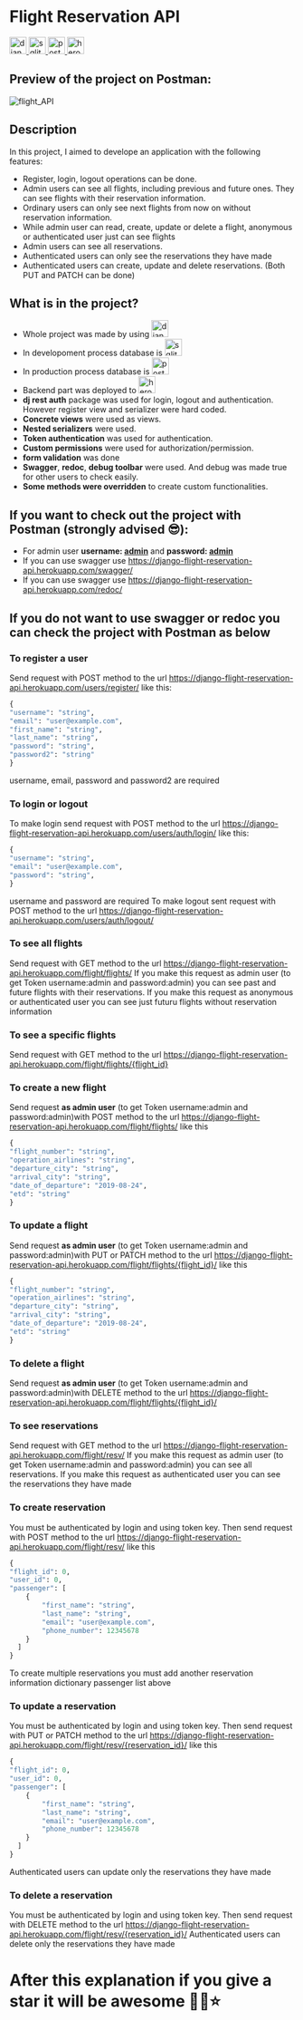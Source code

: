 # Flight Reservation API

<p><a href="#"><img src="https://user-images.githubusercontent.com/94041207/182887053-c5c9c8cf-9182-48a6-aa02-800ee0e5e24f.png"  alt="django rest framework" height="30"> </a>  <a href="#"> <img src="https://logos-download.com/wp-content/uploads/2018/09/SQLite_Logo-450x193.png"  alt="sqlite" height="30"> </a>  <a href="#"> <img src="https://icon-library.com/images/postgresql-icon/postgresql-icon-13.jpg"  alt="postgresql" height="30"> </a>  <a href="#"> <img src="https://user-images.githubusercontent.com/94041207/182912844-075185f7-3c3f-4d77-9f49-740dbdadd14d.png"  alt="heroku" height="30"></a> </p>

## Preview of the project on Postman:

![flight_API](https://user-images.githubusercontent.com/94041207/187237806-6144a7d0-cf64-4a23-9f27-f6d370dea5dd.gif)

## Description 

In this project, I aimed to develope an application with the following features:
* Register, login, logout operations can be done.
* Admin users can see all flights, including previous and future ones. They can see flights with their reservation information. 
* Ordinary users can only see next flights from now on without reservation information. 
* While admin user can read, create, update or delete a flight, anonymous or authenticated user just can see flights
* Admin users can see all reservations. 
* Authenticated users can only see the reservations they have made 
* Authenticated users can create, update and delete reservations. (Both PUT and PATCH can be done)

## What is in the project?   

* Whole project was made by using <img src="https://user-images.githubusercontent.com/94041207/182887053-c5c9c8cf-9182-48a6-aa02-800ee0e5e24f.png"  alt="django rest framework" height="30">
* In developoment process database is <img src="https://logos-download.com/wp-content/uploads/2018/09/SQLite_Logo-450x193.png"  alt="sqlite" height="30">
* In production process database is <img src="https://icon-library.com/images/postgresql-icon/postgresql-icon-13.jpg"  alt="postgresql" height="30"> 
* Backend part was deployed to <img src="https://user-images.githubusercontent.com/94041207/182912844-075185f7-3c3f-4d77-9f49-740dbdadd14d.png"  alt="heroku" height="30"> 
* **dj rest auth** package was used for login, logout and authentication. However register view and serializer were hard coded.
* **Concrete views** were used as views. 
* **Nested serializers** were used. 
* **Token authentication** was used for authentication.
* **Custom permissions** were used for authorization/permission. 
* **form validation** was done 
* **Swagger**, **redoc**, **debug toolbar** were used. And debug was made true for other users to check easily. 
* **Some methods were overridden** to create custom functionalities.

## If you want to check out the project with Postman (strongly advised 😎):

* For admin user **username: <u>admin</u>** and **password: <u>admin</u>**
* If you can use swagger use https://django-flight-reservation-api.herokuapp.com/swagger/
* If you can use swagger use https://django-flight-reservation-api.herokuapp.com/redoc/

## If you do not want to use swagger or redoc you can check the project with Postman as below

### To register a user
Send request with POST method to the url https://django-flight-reservation-api.herokuapp.com/users/register/  like this:
```python
{
"username": "string",
"email": "user@example.com",
"first_name": "string",
"last_name": "string",
"password": "string",
"password2": "string"
}
```
username, email, password and password2 are required 
### To login or logout 
To make login send request with POST method to the url https://django-flight-reservation-api.herokuapp.com/users/auth/login/ like this:

```python
{
"username": "string",
"email": "user@example.com",
"password": "string",
}
```
username and password are required 
To make logout sent request with POST method to the url https://django-flight-reservation-api.herokuapp.com/users/auth/logout/
### To see all flights 
Send request with GET method to the url https://django-flight-reservation-api.herokuapp.com/flight/flights/
If you make this request as admin user (to get Token username:admin and password:admin) you can see past and future flights with their reservations. If you make this request as anonymous or authenticated user you can see just futuru flights without reservation information
### To see a specific flights 
Send request with GET method to the url https://django-flight-reservation-api.herokuapp.com/flight/flights/{flight_id}
### To create a new flight
Send request **as admin user** (to get Token username:admin and password:admin)with POST method to the url https://django-flight-reservation-api.herokuapp.com/flight/flights/ like this
```python
{
"flight_number": "string",
"operation_airlines": "string",
"departure_city": "string",
"arrival_city": "string",
"date_of_departure": "2019-08-24",
"etd": "string"
}
```
### To update a flight 
Send request **as admin user** (to get Token username:admin and password:admin)with PUT or PATCH method to the url https://django-flight-reservation-api.herokuapp.com/flight/flights/{flight_id}/ like this
```python
{
"flight_number": "string",
"operation_airlines": "string",
"departure_city": "string",
"arrival_city": "string",
"date_of_departure": "2019-08-24",
"etd": "string"
}
```
### To delete a flight 
Send request **as admin user** (to get Token username:admin and password:admin)with DELETE method to the url https://django-flight-reservation-api.herokuapp.com/flight/flights/{flight_id}/ 
### To see reservations 
Send request with GET method to the url https://django-flight-reservation-api.herokuapp.com/flight/resv/
If you make this request as admin user (to get Token username:admin and password:admin) you can see all reservations. If you make this request as authenticated user you can see the reservations they have made
### To create reservation
You must be authenticated by login and using token key. Then send request with POST method to the url https://django-flight-reservation-api.herokuapp.com/flight/resv/ like this
```python
{
"flight_id": 0,
"user_id": 0,
"passenger": [
    {
        "first_name": "string",
        "last_name": "string",
        "email": "user@example.com",
        "phone_number": 12345678
    }
  ]
}
```
To create multiple reservations you must add another reservation information dictionary passenger list above
### To update a reservation
You must be authenticated by login and using token key. Then send request with PUT or PATCH method to the url https://django-flight-reservation-api.herokuapp.com/flight/resv/{reservation_id}/ like this

```python
{
"flight_id": 0,
"user_id": 0,
"passenger": [
    {
        "first_name": "string",
        "last_name": "string",
        "email": "user@example.com",
        "phone_number": 12345678
    }
  ]
}
```
Authenticated users can update only the reservations they have made
### To delete a reservation 
You must be authenticated by login and using token key. Then send request with DELETE method to the url https://django-flight-reservation-api.herokuapp.com/flight/resv/{reservation_id}/
Authenticated users can delete only the reservations they have made

# After this explanation if you give a star it will be awesome 🎊🎉⭐

